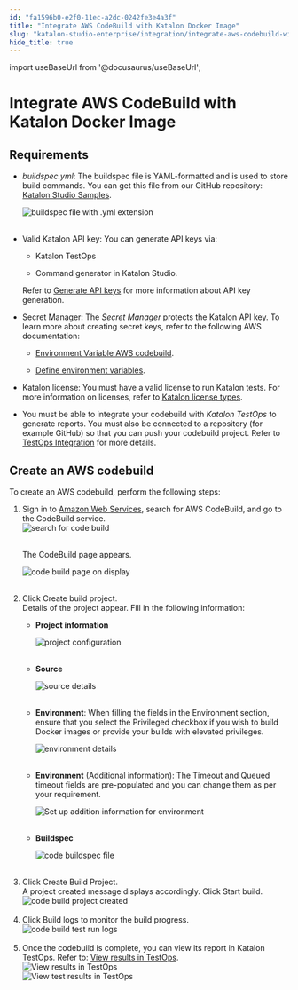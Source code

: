 ```yaml
---
id: "fa1596b0-e2f0-11ec-a2dc-0242fe3e4a3f"
title: "Integrate AWS CodeBuild with Katalon Docker Image"
slug: "katalon-studio-enterprise/integration/integrate-aws-codebuild-with-katalon-docker-image"
hide_title: true
---
```

import useBaseUrl from '@docusaurus/useBaseUrl';


# <a id="id" class="anchor_top_offset"/><a id="ariaid-title1" class="anchor_top_offset"/>Integrate AWS CodeBuild with Katalon Docker Image


## Requirements

<div xmlns="http://www.w3.org/1999/xhtml" className="p"><ul className="ul"><li className="li"><p className="p"><em className="ph i">buildspec.yml</em>: The buildspec file is YAML-formatted and
        is used to store build commands. You can get this file from our
        GitHub repository: <a className="xref j-external-link" href="https://github.com/katalon-studio-samples/ci-samples/blob/master/buildspec.yml" target="_blank">Katalon
          Studio Samples</a>.</p>
      <p className="p"><img className="image" src={useBaseUrl("https://github.com/katalon-studio/docs-images/raw/master/katalon-studio/docs/aws-code-integration-with-docker-image/K.S.E-8.2.5-aws-user-guide-buildspec_file.png")} alt="buildspec file with .yml extension" /><br /><br /></p></li><li className="li"><p className="p">Valid Katalon API key: You can generate API keys via:</p>
      <ul className="ul"><li className="li"><p className="p">Katalon TestOps</p></li><li className="li"><p className="p">Command generator in Katalon Studio.</p></li></ul>
      <p className="p">Refer to <a className="xref" href="/docs/katalon-testops/settings/katalon-api-key-in-katalon-testops#id_1">Generate
          API keys</a> for more information about API key generation.</p></li><li className="li"><p className="p">Secret Manager: The <em className="ph i">Secret Manager</em> protects the Katalon
        API key. To learn more about creating secret keys, refer to the
        following AWS documentation:</p>
      <ul className="ul"><li className="li"><p className="p"><a className="xref j-external-link" href="https://docs.aws.amazon.com/codebuild/latest/APIReference/API_EnvironmentVariable.html" target="_blank">Environment
              Variable AWS codebuild</a>.</p></li><li className="li"><p className="p"><a className="xref j-external-link" href="https://blog.shikisoft.com/define-environment-vars-aws-codebuild-buildspec/" target="_blank">Define
              environment variables</a>.</p></li></ul></li><li className="li"><p className="p">Katalon license: You must have a valid license to run Katalon
        tests. For more information on licenses, refer to <a className="xref" href="/docs/products-and-licenses/katalon-studio-enterprise-and-runtime-engine-licenses/license-overview">Katalon
          license types</a>.</p></li><li className="li"><p className="p">You must be able to integrate your codebuild with <em className="ph i">Katalon
          TestOps</em> to generate reports. You must also be connected to a
        repository (for example GitHub) so that you can push your codebuild
        project. Refer to <a className="xref" href="/docs/katalon-studio-enterprise/integration/testops-integration/integrate-katalon-testops-with-katalon-studio">TestOps
          Integration</a> for more details.</p></li></ul></div>

## <a id="task-4069" class="anchor_top_offset"/>Create an AWS codebuild

<section xmlns="http://www.w3.org/1999/xhtml" className="section context">To create an AWS codebuild, perform the following steps:</section> 
<ol xmlns="http://www.w3.org/1999/xhtml" className="ol steps"><li className="li step stepexpand"><span className="ph cmd">Sign in to <a className="xref j-external-link" href="http://console.aws.amazon.com" target="_blank">Amazon Web         Services</a>, search for AWS CodeBuild, and go to the CodeBuild       service.</span><div className="itemgroup info"><img className="image" src={useBaseUrl("https://github.com/katalon-studio/docs-images/raw/master/katalon-studio/docs/aws-code-integration-with-docker-image/K.S.E-8.2.5-aws-user-guide-code-build_search_string.png")} alt="search for code build" /><br /><br /></div><div className="itemgroup stepresult"><p className="p">The <span className="ph uicontrol">CodeBuild</span> page appears.</p><p className="p"><img className="image" src={useBaseUrl("https://github.com/katalon-studio/docs-images/raw/master/katalon-studio/docs/aws-code-integration-with-docker-image/K.S.E-8.2.5-aws-user-guide-create_build_project.png")} alt="code build page on display" /><br /><br /></p></div></li><li className="li step stepexpand"><span className="ph cmd">Click <span className="ph uicontrol">Create build project</span>.</span><div className="itemgroup info">Details of the project appear. Fill in the following       information:</div><div className="itemgroup info"><ul className="ul"><li className="li"><p className="p"><strong className="ph b">Project information</strong></p><p className="p"><img className="image" src={useBaseUrl("https://github.com/katalon-studio/docs-images/raw/master/katalon-studio/docs/aws-code-integration-with-docker-image/K.S.E-8.2.5-aws-user-guide-build_project_configuration.png")} alt="project configuration" /><br /><br /></p></li><li className="li"><p className="p"><strong className="ph b">Source</strong></p><p className="p"><img className="image" src={useBaseUrl("https://github.com/katalon-studio/docs-images/raw/master/katalon-studio/docs/aws-code-integration-with-docker-image/K.S.E-8.2.5-aws-user-guide-code-build_source_details.png")} alt="source details" /><br /><br /></p></li><li className="li"><p className="p"><strong className="ph b">Environment</strong>: When filling the fields in the <span className="ph uicontrol">Environment</span>             section, ensure that you select the <span className="ph uicontrol">Privileged</span>             checkbox if you wish to build Docker images or provide your builds             with elevated privileges.</p><p className="p"><img className="image" src={useBaseUrl("https://github.com/katalon-studio/docs-images/raw/master/katalon-studio/docs/aws-code-integration-with-docker-image/K.S.E-8.2.5-license-utilization-dashboard-code_build_environment.png")} alt="environment details" /><br /><br /></p></li><li className="li"><p className="p"><strong className="ph b">Environment</strong> (Additional information): The <span className="ph uicontrol">Timeout</span> and <span className="ph uicontrol">Queued timeout</span>             fields are pre-populated and you can change them as per your             requirement.</p><p className="p"><img className="image" src={useBaseUrl("https://github.com/katalon-studio/docs-images/raw/master/katalon-studio/docs/aws-code-integration-with-docker-image/K.S.E-8.2.5-aws-user-guide-environment_additional_configuration.png")} alt="Set up addition information for environment" /><br /><br /></p></li><li className="li"><p className="p"><strong className="ph b">Buildspec</strong></p><p className="p"><img className="image" src={useBaseUrl("https://github.com/katalon-studio/docs-images/raw/master/katalon-studio/docs/aws-code-integration-with-docker-image/K.S.E-8.2.5-aws-user-guide-use_buildspec_file.png")} alt="code buildspec file" /><br /><br /></p></li></ul></div></li><li className="li step stepexpand"><span className="ph cmd">Click <span className="ph uicontrol">Create Build Project.</span></span><div className="itemgroup info">A project created message displays accordingly.       Click <span className="ph uicontrol">Start build</span>.</div><div className="itemgroup info"><img className="image" src={useBaseUrl("https://github.com/katalon-studio/docs-images/raw/master/katalon-studio/docs/aws-code-integration-with-docker-image/K.S.E-8.2.5-aws-user-guide-build_project_created.png")} alt="code build project created" /><br /><br /></div></li><li className="li step stepexpand"><span className="ph cmd">Click <span className="ph uicontrol">Build logs</span> to monitor the build       progress.</span><div className="itemgroup info"><img className="image" src={useBaseUrl("https://github.com/katalon-studio/docs-images/raw/master/katalon-studio/docs/aws-code-integration-with-docker-image/K.S.E-8.2.5-aws-user-guide-build_test_run_logs.png")} alt="code build test run logs" /><br /><br /></div></li><li className="li step stepexpand"><span className="ph cmd">Once the codebuild is complete, you can view its report in Katalon TestOps. Refer to: <a className="xref" href="/docs/katalon-testops/reporting/view-test-case-reports">View results in TestOps</a>.</span><div className="itemgroup info"><img className="image" src={useBaseUrl("/fa0f2e10-e2f0-11ec-a2dc-0242fe3e4a3f.png")} alt="View results in TestOps" /></div><div className="itemgroup info"><img className="image" src={useBaseUrl("/fa087750-e2f0-11ec-a2dc-0242fe3e4a3f.png")} alt="View test results in TestOps" /></div></li></ol> 

